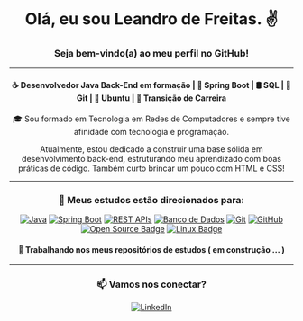 <h1 align="center">Olá, eu sou Leandro de Freitas. ✌️ </h1>
<h3 align="center"> Seja bem-vindo(a) ao meu perfil no GitHub! </h3>

<hr>

<h4 align="center">☕ Desenvolvedor Java Back-End em formação | 🌱 Spring Boot | 🛢️ SQL | 🐙 Git | 🐧 Ubuntu | 🚀 Transição de Carreira</h4>

<div align="center">
🎓 Sou formado em Tecnologia em Redes de Computadores e sempre tive afinidade com tecnologia e programação.
<p> Atualmente, estou dedicado a construir uma base sólida em desenvolvimento back-end, estruturando meu aprendizado com boas práticas de código.
Também curto brincar um pouco com HTML e CSS!
</div>

<hr>

<div align="center">
<h3>📌 Meus estudos estão direcionados para:</h3>
<p>
  <a href="#"><img src="https://img.shields.io/badge/☕_Java-FF0000?style=for-the-badge&logo=java&logoColor=0000FF" alt="Java" /></a>
  <a href="#"><img src="https://img.shields.io/badge/_Spring_Boot-6DB33F?style=for-the-badge&logo=springboot&logoColor=white" alt="Spring Boot" /></a>
  <a href="#"><img src="https://img.shields.io/badge/REST_APIs-FF6F00?style=for-the-badge&logo=openapiinitiative&logoColor=white" alt="REST APIs" /></a>
  <a href="#"><img src="https://img.shields.io/badge/_Banco_de_Dados-4479A1?style=for-the-badge&logo=mysql&logoColor=white" alt="Banco de Dados" /></a>
  <a href="#"><img src="https://img.shields.io/badge/_Git-F05032?style=for-the-badge&logo=git&logoColor=white" alt="Git" /></a>
  <a href="#"><img src="https://img.shields.io/badge/GitHub-181717?style=for-the-badge&logo=github&logoColor=white" alt="GitHub" /></a>
  <a href="#"><img src="https://img.shields.io/badge/Open%20Source-%2300b894?style=for-the-badge&logo=opensourceinitiative&logoColor=white" alt="Open Source Badge" /></a>
  <a href="#"><img src="https://img.shields.io/badge/Linux-%23282c34?style=for-the-badge&logo=linux&logoColor=white" alt="Linux Badge" /></a>
</p>
<h4>🔭 Trabalhando nos meus repositórios de estudos ( em construção  ... )</h4>
</div>

<hr>

<h3 align="center">📫 Vamos nos conectar?</h3>
<div align="center">
  <a href="https://www.linkedin.com/in/oleandrofreitas/">
    <img src="https://img.shields.io/badge/LinkedIn-blue?logo=linkedin&logoColor=white" alt="LinkedIn" />
  </a>
</div>






